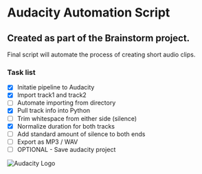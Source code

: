 # Audacity Automation Script 
## Created as part of the Brainstorm project. 

Final script will automate the process of creating short audio clips.

### Task list 

- [x] Initatie pipeline to Audacity 
- [X] Import track1 and track2
- [ ] Automate importing from directory
- [x] Pull track info into Python  
- [ ] Trim whitespace from either side (silence)
- [x] Normalize duration for both tracks 
- [ ] Add standard amount of silence to both ends
- [ ] Export as MP3 / WAV
- [ ] OPTIONAL - Save audacity project 

![Audacity Logo](https://www.audacityteam.org/wp-content/themes/wp_audacity/img/logo.png)
